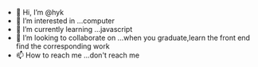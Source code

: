 - 👋 Hi, I’m @hyk
- 👀 I’m interested in ...computer
- 🌱 I’m currently learning ...javascript
- 💞️ I’m looking to collaborate on ...when you graduate,learn the front end find the corresponding work
- 📫 How to reach me ...don't reach me

<!---
hyk123456789/hyk123456789 is a ✨ special ✨ repository because its `README.md` (this file) appears on your GitHub profile.
You can click the Preview link to take a look at your changes.
--->
